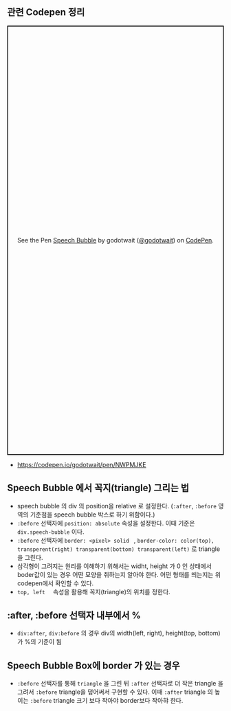 ## 관련 Codepen 정리 

<p class="codepen" data-height="1000" data-theme-id="default" data-default-tab="html,result" data-user="godotwait" data-slug-hash="NWPMJKE" style="height: 1000px; box-sizing: border-box; display: flex; align-items: center; justify-content: center; border: 2px solid; margin: 1em 0; padding: 1em;" data-pen-title="Speech Bubble">
  <span>See the Pen <a href="https://codepen.io/godotwait/pen/NWPMJKE">
  Speech Bubble</a> by godotwait (<a href="https://codepen.io/godotwait">@godotwait</a>)
  on <a href="https://codepen.io">CodePen</a>.</span>
</p>
<script async src="https://static.codepen.io/assets/embed/ei.js"></script>

- https://codepen.io/godotwait/pen/NWPMJKE

## Speech Bubble 에서 꼭지(triangle) 그리는 법 

- speech bubble 의 div 의 position을 relative 로 설정한다. (`:after`,  `:before`  영역의 기준점을 speech bubble 박스로 하기 위함이다.)
- `:before` 선택자에 `position: absolute` 속성을 설정한다. 이때 기준은 `div.speech-bubble` 이다. 
- `:before` 선택자에 `border: <pixel> solid ` , `border-color: color(top), transperent(right) transparent(bottom) transparent(left)` 로 triangle을 그린다. 
- 삼각형이 그려지는 원리를 이해하기 위해서는 widht, height 가 0 인 상태에서 boder값이 있는 경우 어떤 모양을 취하는지 알아야 한다. 어떤 형태를 띄는지는 위 codepen에서 확인할 수 있다.
- `top, left  ` 속성을 활용해 꼭지(triangle)의 위치를 정한다.

## :after, :before 선택자 내부에서 %

- `div:after`, `div:before`​ 의 경우 div의 width(left, right), height(top, bottom)가 %의 기준이 됨

## Speech Bubble Box에 border 가 있는 경우 

- `:before` 선택자를 통해 `triangle` 을 그린 뒤 `:after` 선택자로 더 작은 triangle 을 그려서 `:before` triangle을 덮어써서 구현할 수 있다. 이때 `:after` triangle 의 높이는 `:before` triangle 크기 보다 작아야 border보다 작아햐 한다.  